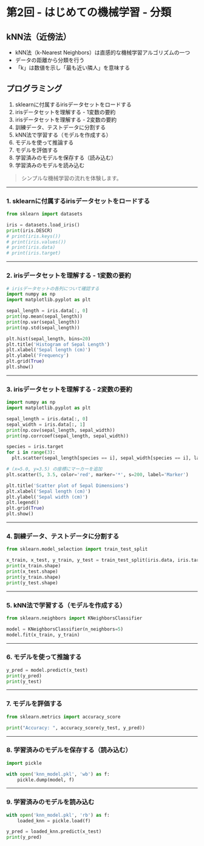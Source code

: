 # 第2回 - はじめての機械学習 - 分類

## kNN法（近傍法）

+ kNN法（k-Nearest Neighbors）は直感的な機械学習アルゴリズムの一つ
+ データの距離から分類を行う
+ 「k」は数値を示し「最も近い隣人」を意味する

## プログラミング

1. sklearnに付属するirisデータセットをロードする
2. irisデータセットを理解する - 1変数の要約
3. irisデータセットを理解する - 2変数の要約
4. 訓練データ、テストデータに分割する
5. kNN法で学習する（モデルを作成する）
6. モデルを使って推論する
7. モデルを評価する
8. 学習済みのモデルを保存する（読み込む）
9. 学習済みのモデルを読み込む

> シンプルな機械学習の流れを体験します。

---

### 1. sklearnに付属するirisデータセットをロードする

```python
from sklearn import datasets

iris = datasets.load_iris()
print(iris.DESCR)
# print(iris.keys())
# print(iris.values())
# print(iris.data)
# print(iris.target)
```

---

### 2. irisデータセットを理解する - 1変数の要約

```python
# irisデータセットの各列について確認する
import numpy as np
import matplotlib.pyplot as plt

sepal_length = iris.data[:, 0]
print(np.mean(sepal_length))
print(np.var(sepal_length))
print(np.std(sepal_length))

plt.hist(sepal_length, bins=20)
plt.title('Histogram of Sepal Length')
plt.xlabel('Sepal length (cm)')
plt.ylabel('Frequency')
plt.grid(True)
plt.show()
```


---

### 3. irisデータセットを理解する - 2変数の要約

```python
import numpy as np
import matplotlib.pyplot as plt

sepal_length = iris.data[:, 0]
sepal_width = iris.data[:, 1]
print(np.cov(sepal_length, sepal_width))
print(np.corrcoef(sepal_length, sepal_width))

species = iris.target
for i in range(3):
  plt.scatter(sepal_length[species == i], sepal_width[species == i], label=iris.target_names[i])

# (x=5.0, y=3.5) の座標にマーカーを追加
plt.scatter(5, 3.5, color='red', marker='*', s=200, label='Marker')

plt.title('Scatter plot of Sepal Dimensions')
plt.xlabel('Sepal length (cm)')
plt.ylabel('Sepal width (cm)')
plt.legend()
plt.grid(True)
plt.show()
```


---



### 4. 訓練データ、テストデータに分割する

```python
from sklearn.model_selection import train_test_split

x_train, x_test, y_train, y_test = train_test_split(iris.data, iris.target)
print(x_train.shape)
print(x_test.shape)
print(y_train.shape)
print(y_test.shape)
```


---

### 5. kNN法で学習する（モデルを作成する）

```python
from sklearn.neighbors import KNeighborsClassifier

model = KNeighborsClassifier(n_neighbors=5)
model.fit(x_train, y_train)
```


---

### 6. モデルを使って推論する

```python
y_pred = model.predict(x_test)
print(y_pred)
print(y_test)
```


---

### 7. モデルを評価する

```python
from sklearn.metrics import accuracy_score

print("Accuracy: ", accuracy_score(y_test, y_pred))
```


---

### 8. 学習済みのモデルを保存する（読み込む）

```python
import pickle

with open('knn_model.pkl', 'wb') as f:
    pickle.dump(model, f)
```


---

### 9. 学習済みのモデルを読み込む

```python
with open('knn_model.pkl', 'rb') as f:
    loaded_knn = pickle.load(f)

y_pred = loaded_knn.predict(x_test)
print(y_pred)
```

